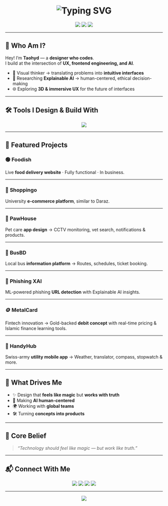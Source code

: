 <h1 align="center">
  <img src="https://readme-typing-svg.herokuapp.com?font=Orbitron&size=30&duration=3000&pause=1000&color=6EE7B7&center=true&vCenter=true&width=600&lines=✨+Fardaus+Taohyd;Designer+·+Engineer;AI+%2B+3D+Explorer" alt="Typing SVG" />
</h1>

<p align="center">
  <img src="https://img.shields.io/badge/Product%20Design-UX%2FUI-%236EE7B7?style=for-the-badge&logo=figma&logoColor=white"/>
  <img src="https://img.shields.io/badge/Frontend%20Dev-React%2FTailwind-%234F46E5?style=for-the-badge&logo=react&logoColor=white"/>
  <img src="https://img.shields.io/badge/AI%20%2B%20UX-XAI%2FNLP%2F3D-%23F59E0B?style=for-the-badge&logo=python&logoColor=white"/>
</p>

---

## 🚀 Who Am I?  

Hey! I’m **Taohyd** — a **designer who codes**.  
I build at the intersection of **UX, frontend engineering, and AI**.  

- 🎨 Visual thinker → translating problems into **intuitive interfaces**  
- 🧠 Researching **Explainable AI** → human-centered, ethical decision-making  
- 🌐 Exploring **3D & immersive UX** for the future of interfaces  

---

## 🛠️ Tools I Design & Build With  

<p align="center">
  <img src="https://skillicons.dev/icons?i=figma,xd,photoshop,illustrator,react,tailwind,materialui,threejs,js,ts,html,css,sass,nodejs,php,python,git" />
</p>

---

## 📌 Featured Projects  

### 🟢 **Foodish**  
Live **food delivery website** · Fully functional · In business.  

---

### 🛒 **Shoppingo** 
University **e-commerce platform**, similar to Daraz.  

---

### 🐾 **PawHouse**  
Pet care **app design** → CCTV monitoring, vet search, notifications & products.  

---

### 🚌 **BusBD**  
Local bus **information platform** → Routes, schedules, ticket booking.  

---

### 🧠 **Phishing XAI**  
ML-powered phishing **URL detection** with Explainable AI insights.  

---

### 🪙 **MetalCard**  
Fintech innovation → Gold-backed **debit concept** with real-time pricing & Islamic finance learning tools.  

---

### 📱 **HandyHub**  
Swiss-army **utility mobile app** → Weather, translator, compass, stopwatch & more.  

---

## 🧭 What Drives Me  

- ✨ Design that **feels like magic** but **works with truth**  
- 🧬 Making **AI human-centered**  
- 🌍 Working with **global teams**  
- 🛠️ Turning **concepts into products**  

---

## 💬 Core Belief  

> *“Technology should feel like magic — but work like truth.”*  

---

## 📬 Connect With Me  

<p align="center">
  <a href="https://fardaustaohyd.github.io/fardaustaohyd-portfolio/"><img src="https://img.shields.io/badge/Portfolio-%23096A2E?style=for-the-badge&logo=vercel&logoColor=white" /></a>
  <a href="https://www.behance.net/fardaustaohyd"><img src="https://img.shields.io/badge/Behance-%231877F2?style=for-the-badge&logo=behance&logoColor=white" /></a>
  <a href="mailto:fardaustaohyd31@gmail.com"><img src="https://img.shields.io/badge/Email-%23EA4335?style=for-the-badge&logo=gmail&logoColor=white" /></a>
  <a href="https://drive.google.com/file/d/1YCgtftijuIcdhgDGWn_JOuKZNAy3tzIV/view?usp=drive_link"><img src="https://img.shields.io/badge/Download%20CV-%23FFB703?style=for-the-badge&logo=adobeacrobatreader&logoColor=white" /></a>
</p>

---

<p align="center">
  <img src="https://capsule-render.vercel.app/api?type=waving&color=6EE7B7&height=100&section=footer"/>
</p>
